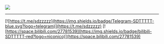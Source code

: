 

![](https://idanmu.net/2020/07/0be6d1d25a47b.gif)

---

[![https://t.me/sdzzzzz](https://img.shields.io/badge/Telegram-SDTTTTT-blue.svg?logo=telegram)](https://t.me/sdzzzzz)
[![https://space.bilibili.com/27781539](https://img.shields.io/badge/bilibili-SDTTTTT-red?logo=niconico)](https://space.bilibili.com/27781539)

